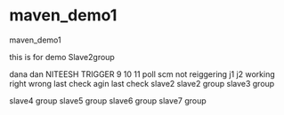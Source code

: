 # maven_demo1
maven_demo1

this is for demo Slave2group

dana dan
NITEESH
TRIGGER
9
10
11
poll scm not reiggering
j1
j2
working
right 
wrong
last check
agin last check
slave2
slave2 group
slave3 group

slave4 group
slave5 group
slave6 group
slave7 group
